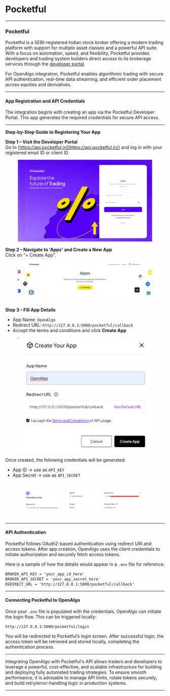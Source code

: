# Pocketful

***

### Pocketful

Pocketful is a SEBI-registered Indian stock broker offering a modern trading platform with support for multiple asset classes and a powerful API suite. With a focus on automation, speed, and flexibility, Pocketful provides developers and trading system builders direct access to its brokerage services through the [developer portal](https://api.pocketful.in/).

For OpenAlgo integration, Pocketful enables algorithmic trading with secure API authentication, real-time data streaming, and efficient order placement across equities and derivatives.

***

#### App Registration and API Credentials

The integration begins with creating an app via the Pocketful Developer Portal. This app generates the required credentials for secure API access.

***

**Step-by-Step Guide to Registering Your App**

**Step 1 – Visit the Developer Portal**\
Go to [https://api.pocketful.in](https://api.pocketful.in/) and log in with your registered email ID or client ID.

<figure><img src="../../.gitbook/assets/image (1) (1).png" alt=""><figcaption></figcaption></figure>

**Step 2 – Navigate to 'Apps' and Create a New App**\
Click on “+ Create App”.

<figure><img src="../../.gitbook/assets/image (1) (1) (1).png" alt=""><figcaption></figcaption></figure>

**Step 3 – Fill App Details**

* App Name: `OpenAlgo`
* Redirect URL: `http://127.0.0.1:5000/pocketful/callback`
* Accept the terms and conditions and click **Create App**

<figure><img src="../../.gitbook/assets/image (2).png" alt=""><figcaption></figcaption></figure>

Once created, the following credentials will be generated:

* App ID → use as `API_KEY`
* App Secret → use as `API_SECRET`

<figure><img src="../../.gitbook/assets/image (107).png" alt=""><figcaption></figcaption></figure>

***

#### API Authentication

Pocketful follows OAuth2-based authentication using redirect URI and access tokens. After app creation, OpenAlgo uses the client credentials to initiate authorization and securely fetch access tokens.

Here is a sample of how the details would appear in a `.env` file for reference:

```env
BROKER_API_KEY = 'your_app_id_here'
BROKER_API_SECRET = 'your_app_secret_here'
REDIRECT_URL = 'http://127.0.0.1:5000/pocketful/callback'
```

***

#### Connecting Pocketful to OpenAlgo

Once your `.env` file is populated with the credentials, OpenAlgo can initiate the login flow. This can be triggered locally:

```
http://127.0.0.1:5000/pocketful/login
```

You will be redirected to Pocketful’s login screen. After successful login, the access token will be retrieved and stored locally, completing the authentication process.

***

Integrating OpenAlgo with Pocketful's API allows traders and developers to leverage a powerful, cost-effective, and scalable infrastructure for building and deploying fully automated trading strategies. To ensure smooth performance, it is advisable to manage API limits, rotate tokens securely, and build retry/error-handling logic in production systems.

***
